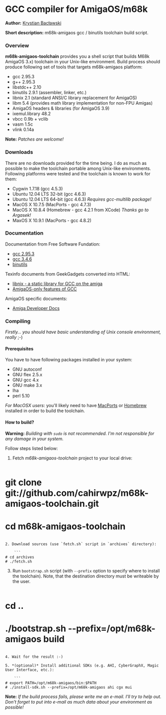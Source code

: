 GCC compiler for AmigaOS/m68k
===

**Author:** [Krystian Bacławski](mailto:krystian.baclawski@gmail.com)

**Short description:** m68k-amigaos gcc / binutils toolchain build script.

### Overview

**m68k-amigaos-toolchain** provides you a shell script that builds M68k AmigaOS 3.x) toolchain in your Unix-like environment. Build process should produce following set of tools that targets m68k-amigaos platform:

 * gcc 2.95.3
 * g++ 2.95.3
 * libstdc++ 2.10
 * binutils 2.9.1 (assembler, linker, etc.)
 * libnix 2.1 (standard ANSI/C library replacement for AmigaOS)
 * libm 5.4 (provides math library implementation for non-FPU Amigas)
 * AmigaOS headers & libraries (for AmigaOS 3.9)
 * ixemul.library 48.2
 * vbcc 0.9b + vclib
 * vasm 1.5c
 * vlink 0.14a

**Note:** *Patches are welcome!*

### Downloads

There are no downloads provided for the time being. I do as much as possible to make the toolchain portable among Unix-like environments. Following platforms were tested and the toolchain is known to work for them:

 * Cygwin 1.7.18 (gcc 4.5.3)
 * Ubuntu 12.04 LTS 32-bit (gcc 4.6.3)
 * Ubuntu 12.04 LTS 64-bit (gcc 4.6.3) *Requires gcc-multilib package!*
 * MacOS X 10.7.5 (MacPorts - gcc 4.7.3)
 * MacOS X 10.8.4 (Homebrew - gcc 4.2.1 from XCode) *Thanks go to Argasek!*
 * MaxOS X 10.9.1 (MacPorts - gcc 4.8.2)
 
### Documentation

Documentation from Free Software Fundation:

 * [gcc 2.95.3](http://gcc.gnu.org/onlinedocs/gcc-2.95.3/gcc.html)
 * [gcc 3.4.6](http://gcc.gnu.org/onlinedocs/gcc-3.4.6/gcc/)
 * [binutils](http://sourceware.org/binutils/docs/)

Texinfo documents from GeekGadgets converted into HTML:

 * [libnix - a static library for GCC on the amiga](http://cahirwpz.users.sourceforge.net/libnix/index.html)
 * [AmigaOS-only features of GCC](http://cahirwpz.users.sourceforge.net/gcc-amigaos/index.html)

AmigaOS specific documents:

 * [Amiga Developer Docs](http://amigadev.elowar.com)

### Compiling

*Firstly… you should have basic understanding of Unix console environment, really* ;-)

#### Prerequisites

You have to have following packages installed in your system:

 * GNU autoconf
 * GNU flex 2.5.x
 * GNU gcc 4.x
 * GNU make 3.x
 * lha
 * perl 5.10

*For MacOSX users*: you'll likely need to have [MacPorts](http://www.macports.org) or [Homebrew](http://brew.sh) installed in order to build the toolchain.

#### How to build?

**Warning:** *Building with `sudo` is not recommended. I'm not responsible for any damage in your system.*

Follow steps listed below:

1. Fetch *m68k-amigaos-toolchain* project to your local drive:  

    ```
# git clone git://github.com/cahirwpz/m68k-amigaos-toolchain.git
# cd m68k-amigaos-toolchain
```

2. Download sources (use `fetch.sh` script in `archives` directory):   

    ```
# cd archives   
# ./fetch.sh
```
   
3. Run `bootstrap.sh` script (with `--prefix` option to specify where to install the toolchain). Note, that the destination directory must be writeable by the user. 

    ```
# cd ..
# ./bootstrap.sh --prefix=/opt/m68k-amigaos build
```

4. Wait for the result :-)

5. *(optional)* Install additional SDKs (e.g. AHI, CyberGraphX, Magic User Interface, etc.):

    ```
# export PATH=/opt/m68k-amigaos/bin:$PATH
# ./install-sdk.sh --prefix=/opt/m68k-amigaos ahi cgx mui
```

**Note:** *If the build process fails, please write me an e-mail.  I'll try to help out. Don't forget to put into e-mail as much data about your environment as possible!*

